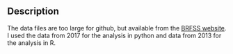 ## Description

The data files are too large for github, but available from the [BRFSS website](https://www.cdc.gov/brfss/index.html). I used the data from 2017 for the analysis in python and data from 2013 for the analysis in R.
